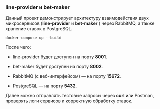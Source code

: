 ### line-provider и bet-maker

Данный проект демонстрирует архитектуру взаимодействия двух микросервисов (**line-provider** и  **bet-maker** ) через RabbitMQ, а также хранение ставок в PostgreSQL.

```
docker-compose up --build
```

После чего:

* line-provider будет доступен на порту **8001**.
* bet-maker будет доступен на порту **8002**.

* RabbitMQ (с веб-интерфейсом) — на порту **15672**.
* PostgreSQL — на порту **5432**.

Далее можно отправлять тестовые запросы через **curl** или Postman, проверять логи сервисов и корректную обработку ставок.
